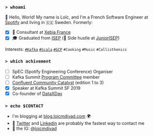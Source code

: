 ### `> whoami`

👋 Hello, World! My name is Loïc, and I'm a French Software Engineer
at [Spotify](https://www.lifeatspotify.com/jobs) and living in 🇸🇪 Sweden. Formerly:

- [X] 👔 Consultant at [Xebia France](https://click.engineering.publicissapient.fr/nous-rejoindre)
- [X] 🎓 Graduated from [ISEP](https://www.isep.fr/) (🔨 Side hustle
  at [JuniorISEP](https://juniorisep.com/accueil-new/))

Interests:
[`#Kafka`](https://kafka.apache.org/)
[`#Scala`](https://www.scala-lang.org/) 
[`#GCP`](https://cloud.google.com/) 
`#Cooking` 
`#Music` 
`#Callisthenics`

### `> which achivement`

- [ ] SpEC (Spotify Engineering Conference) Organiser 
- [ ] Kafka Summit [Program Committee](https://kafka-summit.org/program-committee/) member
- [ ] [Confluent Community Catalyst](https://www.confluent.io/nominate/) (edition 1 to 3)
- [X] Speaker at Kafka Summit SF 2019 
- [X] Co-founder of [DataXDay](https://dataxday.fr)

### `> echo $CONTACT`

- I'm blogging at [blog.loicmdivad.com](https://blog.loicmdivad.com/) 🌍
- 📱 [Twitter](https://twitter.com/LoicMDivad)
  and [Linkedin](https://www.linkedin.com/in/lo%C3%AFc-divad-3a5a9893/) are probably the fastest way
  to contact me
- 📸 the IG: [@loicmdivad](https://www.instagram.com/loicmdivad/)
